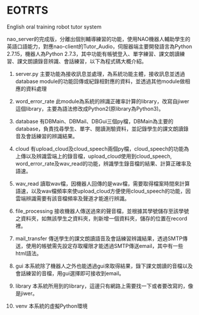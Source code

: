 # EOTRTS
English oral training robot tutor system


nao_server的完成版，分離出個別輔導練習的功能，使用NAO機器人輔助學生的英語口語能力，對應nao-client的Tutor_Audio，伺服器端主要開發語言為Python 2.7.15，機器人為Python 2.7.3，其中功能有帳號登入、單字練習、課文朗讀練習、課文朗讀錄音辨識、會話練習，以下為程式碼大概介紹。

1. server.py
    主要功能為接收訊息並處理，為系統功能主體，接收訊息並透過database module的功能回傳或紀錄相對應的資料，並透過其他module做相應的資料處理

2. word_error_rate
    此module為系統的辨識正確率計算的library，改寫自jiwer這個library，主要為語法修改成Python2(原library為Python3)。

3. database
    有DBMain、DBMail、DBGui三個py檔，DBMain為主要的database，負責找尋學生、單字、閱讀測驗資料，並記錄學生的課文朗讀錄音及會話練習的辨識結果。

4. cloud
    有upload_cloud及cloud_speech兩個py檔，cloud_speech的功能為上傳以及辨識雲端上的錄音檔，upload_cloud使用到cloud_speech, word_error_rate及wav_read的功能，辨識學生錄音檔的結果、計算正確率及語速。

5. wav_read
    讀取wav檔，因機器人回傳的是wav檔，需要取得檔案時間來計算語速，以及wav檔頻率來使upload_cloud方便使用cloud_speech的功能，因雲端辨識需要有該音檔頻率及聲道才能進行辨識。

6. file_processing
    接收機器人傳送過來的聲音檔，並根據其學號儲存至該學號之資料夾，如無該學生之資料夾，則新增一個資料夾，儲存的位置在record裡。

7. mail_transfer
    傳送學生的課文朗讀語音及會話練習辨識結果，透過SMTP傳送，使用的帳號需先設定存取權限才能透過SMTP傳送email，其中有一些html語法。

8. gui
    本系統除了機器人之外也能透過gui來取得結果，錄下課文朗讀的音檔以及會話練習的音檔，用gui選擇即可接收到email。
    
9. library
    本系統所用到的library，這邊只有網路上需要找一下或者要改寫的，像是jiwer。
    
10. venv
    本系統的虛擬Python環境
